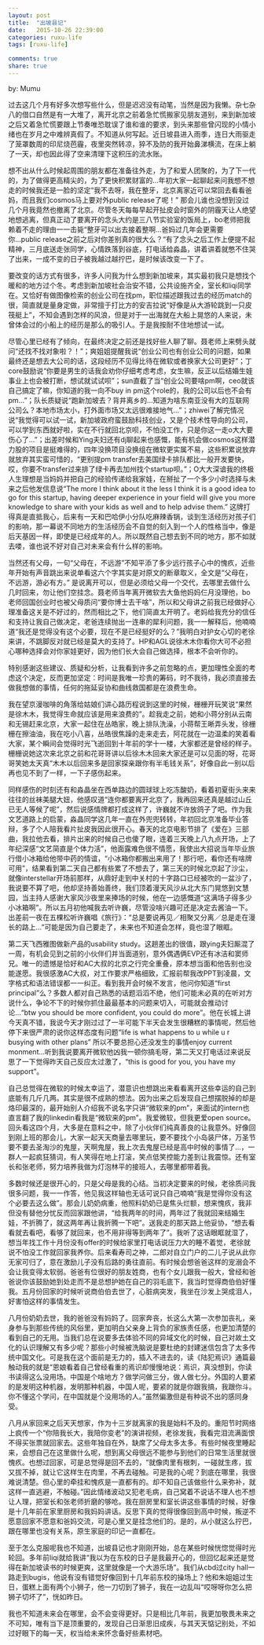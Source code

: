 ```yaml
---
layout: post
title:  "出坡县记"
date:   2015-10-26 22:39:00
categories: ruxu-life
tags: [ruxu-life]

comments: true
share: true
---
```


by: Mumu

过去这几个月有好多次想写些什么，但是迟迟没有动笔，当然是因为我懒。杂七杂八的借口自然是有一大堆了，离开北京之前着急忙慌搬家见朋友道别，来到新加坡之后又着急忙慌要跟上节奏唯恐耽误了谁和谁的要求，到头来那些曾闪现的小情小绪也在岁月之中难辨真假了。不知道从何写起。近日坡县进入雨季，连日大雨驱走了笼罩数周的印尼烧芭霾，夜里突然转凉，猝不及防的我开始鼻涕横流，在床上躺了一天，却也因此得了空来清理下这积压的流水账。

想不出从什么时候起周围的朋友都在准备往外走，为了和爱人团聚的，为了下一代的，为了做得更高精尖的，为了更快积累财富的...年初大家一起聊起来问我想不想走的时候我还是一脸的坚定“我不去呀，我在整牙，北京离家近可以常回去看看爸妈，而且我们cosmos马上要对外public release了呢！” 那会儿谁也没想到没过几个月我竟然也撤离了北京。尽管冬天每每早起开扯皮会时窗外的阴霾天让人绝望地想逃离，但真正动了要离开的念头大约是三八节实验室的饭局上，bo老师把我赖着不走的理由一一击毙“整牙可以出去接着整啊...爸妈过几年会更需要你...public release之前之后对你差别真的很大么？“有了念头之后工作上便提不起精神，三月底送走张同学，心情跌落到谷底，打电话给淼晶，讲着讲着就憋不住哭了出来，一成不变的日子被我越过越拧巴，是时候该改变一下了。

要改变的话方式有很多，许多人问我为什么想到新加坡来，其实最初我只是想找个暖和的地方过个冬。考虑到新加坡社会治安不错，公共设施齐全，室长和liqi同学在。又恰好有做图像检索的创业公司在找pm，职位描述跟我过去的经历match的很，简直就是量身定做，非常擅于打比方的安吉拉说“好像是从大游轮跳到一只皮筏艇上”，不知会遇到怎样的风浪，但是对于一出海就在大船上晃悠的人来说，未曾体会过的小船上的经历是那么的吸引人。于是我按耐不住地想试一试。

尽管心里已经有了倾向，在最终决定之前还是找好些人聊了聊。聂老师上来劈头就问“还找不找对象啦？！”；爽姐姐提醒我说“创业公司也有创业公司的问题，如果最终还是想去大公司的话，这段经历不见得比待在微软或者换家大公司更好”；丁core鼓励说“你要是男生的话我会劝你仔细考虑考虑，女生嘛，反正以后结婚生娃事业上也会被打断，想试就试试呗”；sun直截了当“创业公司要啥pm啊，ceo就该自己搞定了嘛，你知道的我一向不buy in pm这个role的，我的公司以后也不会有pm...”；队长质疑说“跑新加坡去？背井离乡的...知道为啥东南亚没有大的互联网公司么？本地市场太小，打外面市场又太远很难接地气...”；zhiwei了解完情况说“我觉得可以试一试，新加坡政府蛮鼓励科技创业，又是个技术性导向的公司，可以学到东西就好啦，实在不行就回北京呗，不怕没工作，只是你这一走o大大要伤心了...”；出差时候和Ying夫妇还有dj聊起来也感慨，能有机会做cosmos这样潜力股的项目是挺难得的，四年没换项目没换组在微软更实属不易，这些积累说放弃就放弃其实蛮可惜的，“更别提pm transfer去美国绿卡排队都比一般开发要快，哎，你要不transfer过来排了绿卡再去加州找个startup呗。”；O大大深谙我的终极人生理想是当妈妈并把自己的经验传递给我家娃，在掰扯了一个多少小时选择与未来之后他发信息说“The more I think about it the less I think it is a good idea to go for this startup, having deeper experience in your field will give you more knowledge to share with your kids as well and to help advise them.” 这牌打得真是直抵我心，后来有一天和巴哈伊小分队吃麻辣香锅，谈到生活经历对孩子们的影响，那一幕说不同地方的生活经历会不自觉的刻入到一个人的性格当中，像是后天基因一样，即使是已经成年的人。所以既然自己想去到不同的地方，那不如就去喽，谁也说不好对自己对未来会有什么样的影响。

当然还有父母，一句“父母在，不远游”不知平添了多少远行孩子心中的愧疚，近些年开始有声音跳出来说单看这六个字其实是对原文的断章取义，全文是“父母在，不远游，游必有方。” 是说离开可以，但是必须给父母一个交代，去哪里去做什么几时回来，勿让他们空挂念。聂老师当年离开微软去大鱼他妈妈仨月没理他，bo老师回国创业时也被父母质问“要你博士去干啥”，所以和父母讲之前我已经做好心理准备这关是不好过的，然而相比之下，他们简直太开明了。老妈给我充分的信任和支持让我自己做决定，老爸连续抛出一连串的犀利问题，我一一解释后，他喃喃道“我还是觉得没有这个必要，现在不是已经挺好的么？”我明白对护女心切的老徐来讲，不跳脚反对就已经是莫大的支持了。HP和AGL说徐木木你看你大可不必担心哪种选择会对你家娃更好，因为他们长大会自己做选择，根本不会听你的。

特别感谢这些建议、质疑和分析，让我看到许多之前忽略的点，更加理性全面的考虑这个决定，反而更加坚定：时间是我唯一珍贵的筹码，时不我待，我必须直接去做我想做的事情，任何的拖延妥协和曲线救国都是在浪费生命。

我在望京漫咖啡的角落给姑娘们讲心路历程说到这里的时候，栅栅开玩笑说“果然是徐木木，我觉得生命就应该是用来浪费的”。趁我走之前，她和小蒋分别从云南和无锡赶来北京，大家一起住在丛皓家，晚上排队洗澡，小蒋帮王晰弄头发，徐栅栅在擦油油，我在吃小八喜，丛皓很焦躁的走来走去，阿花就在一边温柔的笑着看大家，某个瞬间会觉得时光飞逝回到十年前的学十一楼，大家都还是曾经的样子。栅栅说她这次来北京之前和花哥哥讲以后徐木木回来大家还是可以见面的呀，花哥哥笑她太天真“木木以后回来多是回家探亲跟你有半毛钱关系”，好像自此一别以后再也见不到了一样，一下子感伤起来。

同样感伤的时刻还有和淼晶坐在西单路边的圆球球上吃冻酸奶，看着初夏街头来来往往的丝袜美腿大妞，他感叹道“连你都要离开北京了，我再回来还真是越过山丘已无人等候了呢”，然后说感情牌都打成这样了，许巍就不许放鸽子了吧。作为我文艺道路上的启蒙，淼晶同学这几年一直在外兜兜转转，年初回北京准备毕业答辩，多了个人陪我看片扯皮我因此很开心。春天的北京电影节排了《爱在》三部曲，我拉他去看，排片出来的时候自己也傻了眼，连着三天晚上八九点开场，上了年纪深感“文艺简直是个体力活”，他面露难色很不情愿，我使出大招说当年毕业旅行借小冰箱给他带中药的情谊，“小冰箱你都搬出来用了！那行吧，看你还有啥牌可用”，结果看到第二天自己都有些累了不想去了，第三天的时候北京起了沙尘，就像interstellar开场前那样，从鼎好走到中关村的十字路口已经被吹的一盆沙了，我说要不算了吧，他却坚持善始善终，我们顶着漫天风沙从北大东门晃悠到文慧园，当主持人感谢大家风沙夜里来捧场的时候，他在一边感慨道“这满场子得多少小冰箱啊”。所以五月初他喊我去听许巍，尽管没啥兴趣可还是决定去酱油一下。出差前一夜在五棵松听许巍唱《旅行》：“总是要说再见／相聚又分离／总是走在漫长的路上...”可能是因为自己要走了，未来也不知道会怎样，竟也湿了眼眶。

第二天飞西雅图做新产品的usability study。这趟差出的很值，跟ying夫妇厮混了一周，有机会见到之前的小伙伴们并当面道别，意外偶遇俩EVP还有冰洁和窦师兄。唯一的遗憾是恰好和AC大叔的北京之行完全重叠，原本想当面和他告别也没能遂愿。我很感激AC大叔，对工作要求严格细致，汇报前帮我改PPT到凌晨，文字格式和语法错误都一一纠正。看到我开会时候不发言，他问你知道“first principal”么？多数人都对自己熟悉的话题滔滔不绝，他们可能未必真的在听对方说什么，争论不下的时候你抓住最最基本的问题来切入，可能就会推动讨论...“btw you should be more confident, you could do more”。他在长城上讲今天真不错，我说今天才刚过过了一半可能下半天会发生很糟糕的事情呢，然后他停下来很严肃的说你这样态度有问题“life is what happens to u while u r busying with other plans” 所以不要总担心还没发生的事情enjoy current monment...听到我说要离开微软他凶我一顿你搞毛呀，第二天又打电话过来说反思了一下觉得昨天自己反应太过激了，“this is good for you, you have my support”。

自己总觉得在微软的时候太幸运了，潜意识也想跳出来看看离开这些幸运的自己到底能有几斤几两。其实是很不成熟的想法。因为出来之后发现自己想摆脱掉的却是烙印最深的，最开始别人介绍我不说名字只讲“微软来的pm”，来面试的intern也直言翻了我的linkedin看我是“微软来的pm”。我爱微软，但我更爱open source。回头看这四个月，大多是在意料之中，除了小伙伴们纯真善良的让我意外。好像回到刚上班的那会儿，大家一起天天商量去哪里玩，要不要找个小岛装尸体，万圣节要不要去圣淘沙的鬼屋，天啊鬼屋，我上次去鬼屋已经是高中时候的事情了...，一群人一起疯狂猜词，有人笑得在地上打滚，笑点低笑控能力差到让我震惊。还有室长和张老师，努力培养我做为灯泡林平的接班人，去哪里都带着我。

多数时候还是很开心的，只是父母是我的心结。当初决定要来的时候，老徐质问我很多问题，我一一作答，他见我这样轴也无话可说只自己喃喃“我是觉得你没有这个必要去这么做”。那会儿奶奶病重，他照料奶奶已是焦头烂额，想来愧疚，我非但没有替他分忧反而回家跟他讲，“给我两年的时间，两年过了我就回来结婚生娃，不折腾了，就这两年再让我折腾一下吧”。送我走的那天路上他妥协，“想去看看就去看吧，看够了就回来，也不用非得等到两年了”。我听了这话眼眶就湿了，想当年找工作十月份没有offer的时候给家里打电话说压力大的睡不着觉，老徐就说不怕没工作就回家我养你。后来看寿司之神，二郎对自立门户的二儿子说从此你无家可归了，意在激励儿子没有后路的勇往直前。有时候会想爸爸这样的宠溺会不会让我变得太软弱。爸爸有位很好的朋友姓商，也有个女儿跟我一般大，曾经和爸爸说你该鼓励她到处走而不是总想护她在自己的羽毛底下，我当时觉得商伯伯好懂我。五月份回家的时候听说商伯伯去世了，心脏病突发，我坐在沙发上哭成泪人，好害怕这样的事情发生。

八月份奶奶去世，我的爸爸没有妈妈了。回家奔丧，长这么大第一次参加丧礼，亲身参与到那些传统的风俗里，更加明白父亲身上背负的家族责任感，也更加清楚的看到自己的无用。当我们总在说要多去体验不同的异域文化的时候，自己对故土文化的认识理解又有多少呢？那些小时候被洗脑说是要杜绝的封建迷信包含了太多传统中国文化。可是我在这个面前是无力的，插入不进去的，读《陆犯焉识》通篇最触动我的就是“恩娘看着自己曾经看重的焉识却慢慢地说：焉识，真没想到，你读书读得这么没用场。中国是个啥地方？做学问做三分，做人做七分。外国的人要紧的是发明这种机器，发明那种机器，中国人呢，要紧的就是你跟我搞，我跟你斗。你不懂这个学问，在中国就是个没用场的人。”虽然偏激但是有种说不出的感同身受。

八月从家回来之后天天想家，作为十三岁就离家的我是始料不及的。重阳节时网络上疯传一个“你陪我长大，我陪你变老”的演讲视频，老徐发我，我看完泪流满面恨不得买张票就回家去。这些年独自在外，缺席了父母太多太多。有些时候夜里睡起来，会想自己在这里做什么呢，想到离父母很远不能参与到他们的日常生活里就很愧疚。也想过回家，可是总觉得是回不去的，“就像肉里有根刺，一碰就生疼，拔又拔不掉，就让它这样生在肉里，不再去碰触。可是我的心呢？到底在哪里，我很难说清楚。但心里的牵挂和愧疚是一直都有的。却不知自己该做些什么来弥补，就这样一直逃避，不触碰。”因此情绪波动又犯老毛病，自己窝着不说话不理人也不想让人理，把室长和张老师折磨的够呛。我在厨房里和室长讲这些事情的时候，好像是十几年前在家里厨房和我妈妈讲话。反思下真的觉得很像回到高中时候，叛逆不愿意回家不愿意和爸妈交流，可是心里又是挂念他们的。是的，从小就这么拧巴，跟在哪里也没有关系，原生家庭的印记一直都在。

至于怎么克服呢我也不知道，出坡县记也才刚刚开始，总在某些时候恍惚觉得时光轮回。多年前liqi就给我讲“我以为在东校的日子是我最开心的，但回忆起来还是觉得在新加坡读书的时候更爽，这里就像是一个大游乐场”。我们从cbd过city hall一路走到bugis，他说有没有错觉好像回到十几年前东校的操场上？他和朱姐姐过生日，蛋糕上面有两个小狮子，他一刀切到了狮子，我在一边乱叫“哎呀呀你怎么把狮子切坏了”，恍如昨日。

我也不知道未来会在哪里，会不会变得更好。只是相比几年前，我更加敬畏未来之不可知，唯有当下是顶重要的，发现自己日渐思旧成疾，与其天天惦记别处，不如过好眼下的每一天，权当给未来怀念备好些素材吧。